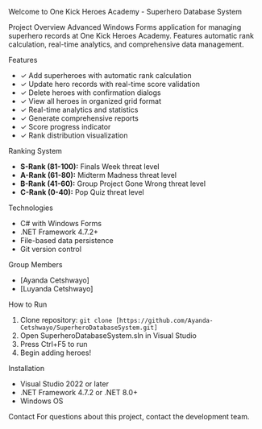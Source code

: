 Welcome to One Kick Heroes Academy - Superhero Database System

Project Overview
Advanced Windows Forms application for managing superhero records at One Kick Heroes Academy. Features automatic rank calculation, real-time analytics, and comprehensive data management.

Features
- ✓ Add superheroes with automatic rank calculation
- ✓ Update hero records with real-time score validation
- ✓ Delete heroes with confirmation dialogs
- ✓ View all heroes in organized grid format
- ✓ Real-time analytics and statistics
- ✓ Generate comprehensive reports
- ✓ Score progress indicator
- ✓ Rank distribution visualization

Ranking System
- **S-Rank (81-100):** Finals Week threat level
- **A-Rank (61-80):** Midterm Madness threat level
- **B-Rank (41-60):** Group Project Gone Wrong threat level
- **C-Rank (0-40):** Pop Quiz threat level

Technologies
- C# with Windows Forms
- .NET Framework 4.7.2+
- File-based data persistence
- Git version control

Group Members
- [Ayanda Cetshwayo]
- [Luyanda Cetshwayo]

How to Run
1. Clone repository: `git clone [https://github.com/Ayanda-Cetshwayo/SuperheroDatabaseSystem.git]`
2. Open SuperheroDatabaseSystem.sln in Visual Studio
3. Press Ctrl+F5 to run
4. Begin adding heroes!

Installation
- Visual Studio 2022 or later
- .NET Framework 4.7.2 or .NET 8.0+
- Windows OS

Contact
For questions about this project, contact the development team.
